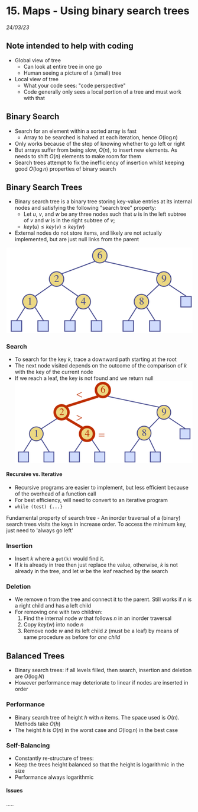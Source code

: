 # 15. Maps - Using binary search trees
_24/03/23_

## Note intended to help with coding
- Global view of tree
	- Can look at entire tree in one go
	- Human seeing a picture of a (small) tree
- Local view of tree
	- What your code sees: "code perspective"
	- Code generally only sees a local portion of a tree and must work with that

## Binary Search
- Search for an element within a sorted array is fast
	- Array to be searched is halved at each iteration, hence $O(\log n)$
- Only works because of the step of knowing whether to go left or right
- But arrays suffer from being slow, $O(n)$, to insert new elements. As needs to shift $O(n)$ elements to make room for them
- Search trees attempt to fix the inefficiency of insertion whilst keeping good $O(\log n)$ properties of binary search

## Binary Search Trees
- Binary search tree is a binary tree storing key-value entries at its internal nodes and satisfying the following "search tree" property:
	- Let $u$, $v$, and $w$ be any three nodes such that $u$ is in the left subtree of $v$ and $w$ is in the right subtree of $v$;
	- $key(u)\le key(v) \le key(w)$
- External nodes do not store items, and likely are not actually implemented, but are just null links from the parent

![](../../_resources/20230331162924.png)

### Search
- To search for the key $k$, trace a downward path starting at the root
- The next node visited depends on the outcome of the comparison of $k$ with the key of the current node
- If we reach a leaf, the key is not found and we return null
![](../../_resources/20230331163322.png)

#### Recursive vs. Iterative
- Recursive programs are easier to implement, but less efficient because of the overhead of a function call
- For best efficiency, will need to convert to an iterative program
- `while (test) {...}`

Fundamental property of search tree - An inorder traversal of a (binary) search trees visits the keys in increase order. To access the minimum key, just need to 'always go left'

### Insertion
- Insert $k$ where a `get(k)` would find it.
- If $k$ is already in tree then just replace the value, otherwise, $k$ is not already in the tree, and let $w$ be the leaf reached by the search
### Deletion
- We remove $n$ from the tree and connect it to the parent. Still works if $n$ is a right child and has a left child
- For removing one with two children:
	1. Find the internal node $w$ that follows $n$ in an inorder traversal
	2. Copy $key(w)$ into node $n$
	3. Remove node $w$ and its left child $z$ (must be a leaf) by means of same procedure as before for *one child*

## Balanced Trees
- Binary search trees: if all levels filled, then search, insertion and deletion are $O(\log N)$
- However performance may deteriorate to linear if nodes are inserted in order
### Performance
- Binary search tree of height $h$ with $n$ items. The space used is $O(n)$. Methods take $O(h)$
- The height $h$ is $O(n)$ in the worst case and $O(\log n)$ in the best case

### Self-Balancing
- Constantly re-structure of trees:
- Keep the trees height balanced so that the height is logarithmic in the size
- Performance always logarithmic

#### Issues
.....